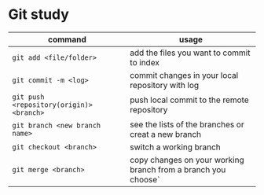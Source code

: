 # Git study

command | usage
--------|--------
`git add <file/folder>` | add the files you want to commit to index
`git commit -m <log>` | commit changes in your local repository with log
`git push <repository(origin)> <branch>` | push local commit to the remote repository
`git branch <new branch name>` | see the lists of the branches or creat a new branch
`git checkout <branch>` | switch a working branch
`git merge <branch>` | copy changes on your working branch from a branch you choose`

